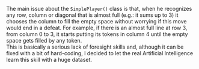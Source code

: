 The main issue about the `SimplePlayer()` class is that, when he recognizes any row, column or diagonal that is almost full (e.g.: it sums up to 3) it chooses the column to fill the empty space without worrying if this move would end in a defeat. For example, if there is an almost full line at row 3, from column 0 to 3, it starts putting its tokens in column 4 until the empty space gets filled by any token.\
This is basically a serious lack of foresight skills and, although it can be fixed with a bit of hard-coding, I decided to let the real Artificial Intelligence learn this skill with a huge dataset.